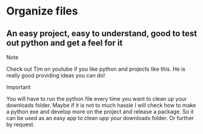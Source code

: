 # Organize files

## An easy project, easy to understand, good to test out python and get a feel for it

> [!NOTE]
> Check out Tim on youtube if you like python and projects like this. He is really good providing ideas you can do!

> [!IMPORTANT]
> You will have to run the python file every time you want to clean up your downloads folder.
> Maybe if it is not to much hassle I will check how to make a python exe and develop more on the project and release a package. So it can be used as an easy app to clean upp your downloads folder. Or further by request.
